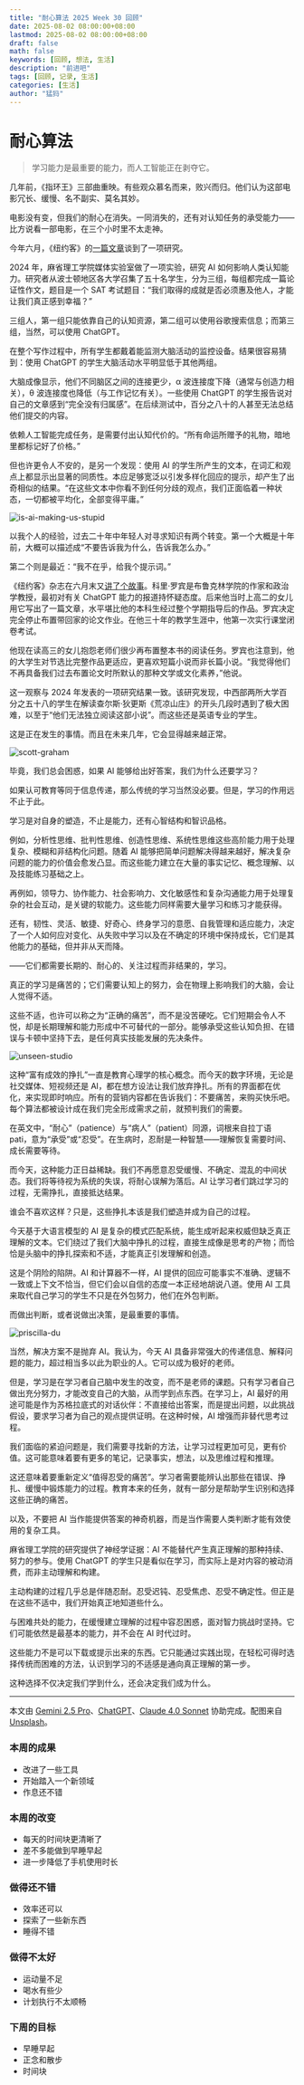 ```yaml
---
title: "耐心算法 2025 Week 30 回顾"
date: 2025-08-02 08:00:00+08:00
lastmod: 2025-08-02 08:00:00+08:00
draft: false
math: false
keywords: [回顾, 想法, 生活]
description: "前进吧"
tags: [回顾, 记录, 生活]
categories: [生活]
author: "猛犸"
---
```


# 耐心算法

> 学习能力是最重要的能力，而人工智能正在剥夺它。

几年前，《指环王》三部曲重映。有些观众慕名而来，败兴而归。他们认为这部电影冗长、缓慢、名不副实、莫名其妙。

电影没有变，但我们的耐心在消失。一同消失的，还有对认知任务的承受能力——比方说看一部电影，在三个小时里不太走神。

今年六月，《纽约客》的[一篇文章](https://www.newyorker.com/culture/infinite-scroll/ai-is-homogenizing-our-thoughts)谈到了一项研究。

2024 年，麻省理工学院媒体实验室做了一项实验，研究 AI 如何影响人类认知能力。研究者从波士顿地区各大学召集了五十名学生，分为三组，每组都完成一篇论证性作文，题目是一个 SAT 考试题目：“我们取得的成就是否必须惠及他人，才能让我们真正感到幸福？”

三组人，第一组只能依靠自己的认知资源，第二组可以使用谷歌搜索信息；而第三组，当然，可以使用 ChatGPT。

在整个写作过程中，所有学生都戴着能监测大脑活动的监控设备。结果很容易猜到：使用 ChatGPT 的学生大脑活动水平明显低于其他两组。

大脑成像显示，他们不同脑区之间的连接更少，α 波连接度下降（通常与创造力相关），θ 波连接度也降低（与工作记忆有关）。一些使用 ChatGPT 的学生报告说对自己的文章感到“完全没有归属感”。在后续测试中，百分之八十的人甚至无法总结他们提交的内容。

依赖人工智能完成任务，是需要付出认知代价的。“所有命运所赠予的礼物，暗地里都标记好了价格。”

但也许更令人不安的，是另一个发现：使用 AI 的学生所产生的文本，在词汇和观点上都显示出显著的同质性。本应足够宽泛以引发多样化回应的提示，却产生了出奇相似的结果。“在这些文本中你看不到任何分歧的观点，我们正面临着一种状态，一切都被平均化，全部变得平庸。”

![is-ai-making-us-stupid](https://1-1256632535.cos.ap-beijing.myqcloud.com/img/is-ai-making-us-stupid.jpg)

以我个人的经验，过去二十年中年轻人对寻求知识有两个转变。第一个大概是十年前，大概可以描述成“不要告诉我为什么，告诉我怎么办。”

第二个则是最近：“我不在乎，给我个提示词。”

《纽约客》杂志在六月末又[讲了个故事](https://www.newyorker.com/magazine/2025/07/07/the-end-of-the-english-paper)。科里·罗宾是布鲁克林学院的作家和政治学教授，最初对有关 ChatGPT 能力的报道持怀疑态度。后来他当时上高二的女儿用它写出了一篇文章，水平堪比他的本科生经过整个学期指导后的作品。罗宾决定完全停止布置带回家的论文作业。在他三十年的教学生涯中，他第一次实行课堂闭卷考试。

他现在读高三的女儿抱怨老师们很少再布置整本书的阅读任务。罗宾也注意到，他的大学生对节选比完整作品更适应，更喜欢短篇小说而非长篇小说。“我觉得他们不再具备我们过去布置论文时所默认的那种文学或文化素养，”他说。

这一观察与 2024 年发表的一项研究结果一致。该研究发现，中西部两所大学百分之五十八的学生在解读查尔斯·狄更斯《荒凉山庄》的开头几段时遇到了极大困难，以至于“他们无法独立阅读这部小说”。而这些还是英语专业的学生。

这是正在发生的事情。而且在未来几年，它会显得越来越正常。

![scott-graham](https://1-1256632535.cos.ap-beijing.myqcloud.com/img/scott-graham.jpg)

毕竟，我们总会困惑，如果 AI 能够给出好答案，我们为什么还要学习？

如果认可教育等同于信息传递，那么传统的学习当然没必要。但是，学习的作用远不止于此。

学习是对自身的塑造，不止是能力，还有心智结构和智识品格。

例如，分析性思维、批判性思维、创造性思维、系统性思维这些高阶能力用于处理复杂、模糊和非结构化问题。随着 AI 能够把简单问题解决得越来越好，解决复杂问题的能力的价值会愈发凸显。而这些能力建立在大量的事实记忆、概念理解、以及技能练习基础之上。

再例如，领导力、协作能力、社会影响力、文化敏感性和复杂沟通能力用于处理复杂的社会互动，是关键的软能力。这些能力同样需要大量学习和练习才能获得。

还有，韧性、灵活、敏捷、好奇心、终身学习的意愿、自我管理和适应能力，决定了一个人如何应对变化、从失败中学习以及在不确定的环境中保持成长，它们是其他能力的基础，但并非从天而降。

——它们都需要长期的、耐心的、关注过程而非结果的，学习。

真正的学习是痛苦的；它们需要认知上的努力，会在物理上影响我们的大脑，会让人觉得不适。

这些不适，也许可以称之为“正确的痛苦”，而不是没苦硬吃。它们短期会令人不悦，却是长期理解和能力形成中不可替代的一部分。能够承受这些认知负担、在错误与卡顿中坚持下去，是任何真实技能发展的先决条件。

![unseen-studio](https://1-1256632535.cos.ap-beijing.myqcloud.com/img/unseen-studio.jpg)

这种“富有成效的挣扎”一直是教育心理学的核心概念。而今天的数字环境，无论是社交媒体、短视频还是 AI，都在想方设法让我们放弃挣扎。所有的界面都在优化，来实现即时响应。所有的营销内容都在告诉我们：不要痛苦，来购买快乐吧。每个算法都被设计成在我们完全形成需求之前，就预判我们的需要。

在英文中，“耐心”（patience）与“病人”（patient）同源，词根来自拉丁语 pati，意为“承受”或“忍受”。在生病时，忍耐是一种智慧——理解恢复需要时间、成长需要等待。

而今天，这种能力正日益稀缺。我们不再愿意忍受缓慢、不确定、混乱的中间状态。我们将等待视为系统的失误，将耐心误解为落后。AI 让学习者们跳过学习的过程，无需挣扎，直接抵达结果。

谁会不喜欢这样？只是，这些挣扎本该是我们塑造并成为自己的过程。

今天基于大语言模型的 AI 是复杂的模式匹配系统，能生成听起来权威但缺乏真正理解的文本。它们绕过了我们大脑中挣扎的过程，直接生成像是思考的产物；而恰恰是头脑中的挣扎探索和不适，才能真正引发理解和创造。

这是个阴险的陷阱。AI 和计算器不一样，AI 提供的回应可能事实不准确、逻辑不一致或上下文不恰当，但它们会以自信的态度一本正经地胡说八道。使用 AI 工具来取代自己学习的学生不只是在外包努力，他们在外包判断。

而做出判断，或者说做出决策，是最重要的事情。

![priscilla-du](https://1-1256632535.cos.ap-beijing.myqcloud.com/img/priscilla-du.jpg)

当然，解决方案不是抛弃 AI。我认为，今天 AI 具备非常强大的传递信息、解释问题的能力，超过相当多以此为职业的人。它可以成为极好的老师。

但是，学习是在学习者自己脑中发生的改变，而不是老师的课题。只有学习者自己做出充分努力，才能改变自己的大脑，从而学到点东西。在学习上，AI 最好的用途可能是作为苏格拉底式的对话伙伴：不直接给出答案，而是提出问题，以此挑战假设，要求学习者为自己的观点提供证明。在这种时候，AI 增强而非替代思考过程。

我们面临的紧迫问题是，我们需要寻找新的方法，让学习过程更加可见，更有价值。这可能意味着要有更多的笔记，记录事实，想法，以及思维过程和推理。

这还意味着要重新定义“值得忍受的痛苦”。学习者需要能辨认出那些在错误、挣扎、缓慢中锻炼能力的过程。教育本来的任务，就有一部分是帮助学生识别和选择这些正确的痛苦。

以及，不要把 AI 当作能提供答案的神奇机器，而是当作需要人类判断才能有效使用的复杂工具。

麻省理工学院的研究提供了神经学证据：AI 不能替代产生真正理解的那种持续、努力的参与。使用 ChatGPT 的学生只是看似在学习，而实际上是对内容的被动消费，而非主动理解和构建。

主动构建的过程几乎总是伴随忍耐。忍受迟钝、忍受焦虑、忍受不确定性。但正是在这些不适中，我们开始真正地知道些什么。

与困难共处的能力，在缓慢建立理解的过程中容忍困惑，面对智力挑战时坚持。它们可能依然是最基本的能力，并不会在 AI 时代过时。

这些能力不是可以下载或提示出来的东西。它只能通过实践出现，在轻松可得时选择传统而困难的方法，认识到学习的不适感是通向真正理解的第一步。

这种选择不仅决定我们学到什么，还会决定我们成为什么。

---

本文由 [Gemini 2.5 Pro](https://gemini.google.com/)、[ChatGPT](https://chatgpt.com/)、[Claude 4.0 Sonnet](https://claude.ai/) 协助完成。配图来自 [Unsplash](https://unsplash.com/)。

### 本周的成果

- 改进了一些工具
- 开始踏入一个新领域
- 作息还不错

### 本周的改变

- 每天的时间块更清晰了
- 差不多能做到早睡早起
- 进一步降低了手机使用时长

### 做得还不错

- 效率还可以
- 探索了一些新东西
- 睡得不错

### 做得不太好

- 运动量不足
- 喝水有些少
- 计划执行不太顺畅

### 下周的目标

- 早睡早起
- 正念和散步
- 时间块
